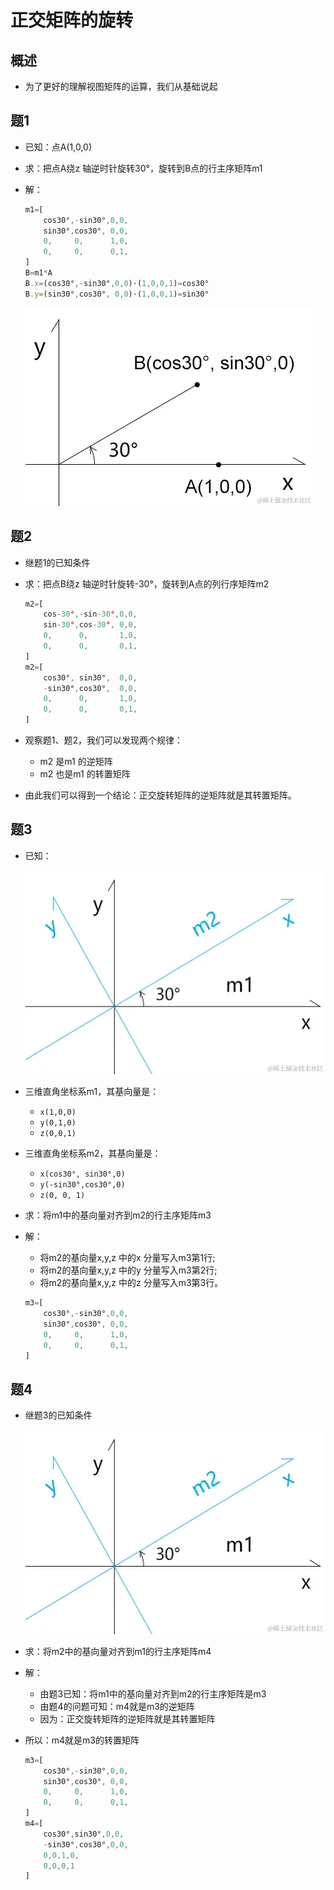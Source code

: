 # 正交矩阵的旋转

## 概述

+ 为了更好的理解视图矩阵的运算，我们从基础说起

## 题1

+ 已知：点A(1,0,0)
+ 求：把点A绕z 轴逆时针旋转30°，旋转到B点的行主序矩阵m1
+ 解：

  ```js
  m1=[
      cos30°,-sin30°,0,0,
      sin30°,cos30°, 0,0,
      0,     0,      1,0,
      0,     0,      0,1,
  ]
  B=m1*A
  B.x=(cos30°,-sin30°,0,0)·(1,0,0,1)=cos30°
  B.y=(sin30°,cos30°, 0,0)·(1,0,0,1)=sin30°
  ```

  ![alt text](images/题1.png)

## 题2

+ 继题1的已知条件
+ 求：把点B绕z 轴逆时针旋转-30°，旋转到A点的列行序矩阵m2

  ```js
  m2=[
      cos-30°,-sin-30°,0,0,
      sin-30°,cos-30°, 0,0,
      0,      0,       1,0,
      0,      0,       0,1,
  ]
  m2=[
      cos30°, sin30°,  0,0,
      -sin30°,cos30°,  0,0,
      0,      0,       1,0,
      0,      0,       0,1,
  ]
  ```

+ 观察题1、题2，我们可以发现两个规律：

  + m2 是m1 的逆矩阵
  + m2 也是m1 的转置矩阵

+ 由此我们可以得到一个结论：正交旋转矩阵的逆矩阵就是其转置矩阵。

## 题3

+ 已知：

  ![alt text](images/题3.png)

+ 三维直角坐标系m1，其基向量是：

  + `x(1,0,0)`
  + `y(0,1,0)`
  + `z(0,0,1)`

+ 三维直角坐标系m2，其基向量是：

  + `x(cos30°, sin30°,0)`
  + `y(-sin30°,cos30°,0)`
  + `z(0, 0, 1)`



+ 求：将m1中的基向量对齐到m2的行主序矩阵m3

+ 解：

  + 将m2的基向量x,y,z 中的x 分量写入m3第1行;
  + 将m2的基向量x,y,z 中的y 分量写入m3第2行;
  + 将m2的基向量x,y,z 中的z 分量写入m3第3行。

  ```js
  m3=[
      cos30°,-sin30°,0,0,
      sin30°,cos30°, 0,0,
      0,     0,      1,0,
      0,     0,      0,1,
  ]
  ```

## 题4

+ 继题3的已知条件

  ![alt text](images/题4.png)

+ 求：将m2中的基向量对齐到m1的行主序矩阵m4

+ 解：

  + 由题3已知：将m1中的基向量对齐到m2的行主序矩阵是m3
  + 由题4的问题可知：m4就是m3的逆矩阵
  + 因为：正交旋转矩阵的逆矩阵就是其转置矩阵

+ 所以：m4就是m3的转置矩阵

  ```js
  m3=[
      cos30°,-sin30°,0,0,
      sin30°,cos30°, 0,0,
      0,     0,      1,0,
      0,     0,      0,1,
  ]
  m4=[
      cos30°,sin30°,0,0,
      -sin30°,cos30°,0,0,
      0,0,1,0,
      0,0,0,1
  ]
  ```
